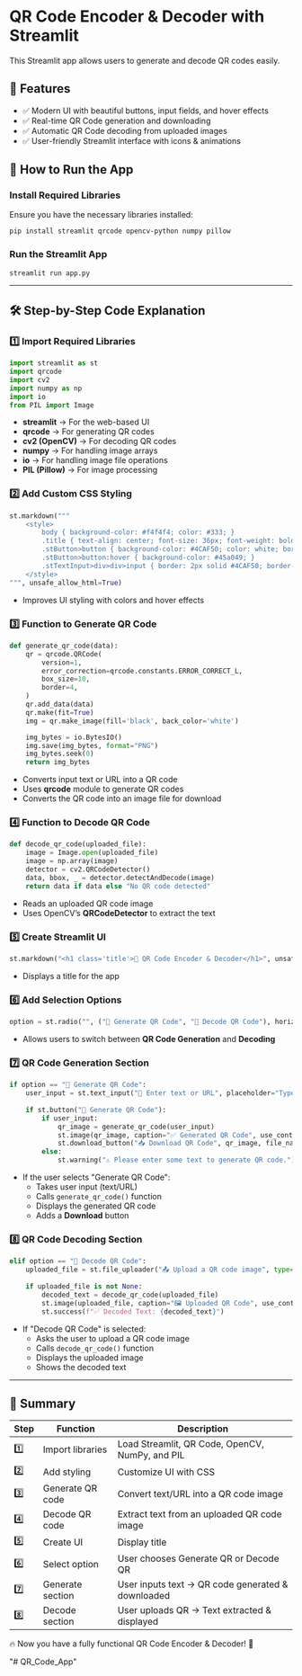 # QR Code Encoder & Decoder with Streamlit

This Streamlit app allows users to generate and decode QR codes easily.

## 📌 Features
- ✅ Modern UI with beautiful buttons, input fields, and hover effects
- ✅ Real-time QR Code generation and downloading
- ✅ Automatic QR Code decoding from uploaded images
- ✅ User-friendly Streamlit interface with icons & animations

## 🚀 How to Run the App
### Install Required Libraries
Ensure you have the necessary libraries installed:
```sh
pip install streamlit qrcode opencv-python numpy pillow
```

### Run the Streamlit App
```sh
streamlit run app.py
```

---

## 🛠 Step-by-Step Code Explanation
### 1️⃣ Import Required Libraries
```python
import streamlit as st
import qrcode
import cv2
import numpy as np
import io
from PIL import Image
```
- **streamlit** → For the web-based UI
- **qrcode** → For generating QR codes
- **cv2 (OpenCV)** → For decoding QR codes
- **numpy** → For handling image arrays
- **io** → For handling image file operations
- **PIL (Pillow)** → For image processing

### 2️⃣ Add Custom CSS Styling
```python
st.markdown("""
    <style>
        body { background-color: #f4f4f4; color: #333; }
        .title { text-align: center; font-size: 36px; font-weight: bold; color: #4CAF50; margin-bottom: 20px; }
        .stButton>button { background-color: #4CAF50; color: white; border-radius: 8px; font-size: 18px; padding: 10px 20px; }
        .stButton>button:hover { background-color: #45a049; }
        .stTextInput>div>div>input { border: 2px solid #4CAF50; border-radius: 5px; }
    </style>
""", unsafe_allow_html=True)
```
- Improves UI styling with colors and hover effects

### 3️⃣ Function to Generate QR Code
```python
def generate_qr_code(data):
    qr = qrcode.QRCode(
        version=1,
        error_correction=qrcode.constants.ERROR_CORRECT_L,
        box_size=10,
        border=4,
    )
    qr.add_data(data)
    qr.make(fit=True)
    img = qr.make_image(fill='black', back_color='white')

    img_bytes = io.BytesIO()
    img.save(img_bytes, format="PNG")
    img_bytes.seek(0)
    return img_bytes
```
- Converts input text or URL into a QR code
- Uses **qrcode** module to generate QR codes
- Converts the QR code into an image file for download

### 4️⃣ Function to Decode QR Code
```python
def decode_qr_code(uploaded_file):
    image = Image.open(uploaded_file)
    image = np.array(image)
    detector = cv2.QRCodeDetector()
    data, bbox, _ = detector.detectAndDecode(image)
    return data if data else "No QR code detected"
```
- Reads an uploaded QR code image
- Uses OpenCV’s **QRCodeDetector** to extract the text

### 5️⃣ Create Streamlit UI
```python
st.markdown("<h1 class='title'>🔳 QR Code Encoder & Decoder</h1>", unsafe_allow_html=True)
```
- Displays a title for the app

### 6️⃣ Add Selection Options
```python
option = st.radio("", ("📌 Generate QR Code", "📎 Decode QR Code"), horizontal=True)
```
- Allows users to switch between **QR Code Generation** and **Decoding**

### 7️⃣ QR Code Generation Section
```python
if option == "📌 Generate QR Code":
    user_input = st.text_input("🔹 Enter text or URL", placeholder="Type here...")
    
    if st.button("🎨 Generate QR Code"):
        if user_input:
            qr_image = generate_qr_code(user_input)
            st.image(qr_image, caption="✅ Generated QR Code", use_container_width=True)
            st.download_button("📥 Download QR Code", qr_image, file_name="qrcode.png")
        else:
            st.warning("⚠️ Please enter some text to generate QR code.")
```
- If the user selects "Generate QR Code":
  - Takes user input (text/URL)
  - Calls `generate_qr_code()` function
  - Displays the generated QR code
  - Adds a **Download** button

### 8️⃣ QR Code Decoding Section
```python
elif option == "📎 Decode QR Code":
    uploaded_file = st.file_uploader("📤 Upload a QR code image", type=["png", "jpg", "jpeg"])
    
    if uploaded_file is not None:
        decoded_text = decode_qr_code(uploaded_file)
        st.image(uploaded_file, caption="🖼️ Uploaded QR Code", use_container_width=True)
        st.success(f"✅ Decoded Text: {decoded_text}")
```
- If "Decode QR Code" is selected:
  - Asks the user to upload a QR code image
  - Calls `decode_qr_code()` function
  - Displays the uploaded image
  - Shows the decoded text

---

## 🎯 Summary
| Step | Function | Description |
|------|----------|-------------|
| 1️⃣ | Import libraries | Load Streamlit, QR Code, OpenCV, NumPy, and PIL |
| 2️⃣ | Add styling | Customize UI with CSS |
| 3️⃣ | Generate QR code | Convert text/URL into a QR code image |
| 4️⃣ | Decode QR code | Extract text from an uploaded QR code image |
| 5️⃣ | Create UI | Display title |
| 6️⃣ | Select option | User chooses Generate QR or Decode QR |
| 7️⃣ | Generate section | User inputs text → QR code generated & downloaded |
| 8️⃣ | Decode section | User uploads QR → Text extracted & displayed |

🔥 Now you have a fully functional QR Code Encoder & Decoder! 🚀

"# QR_Code_App" 
